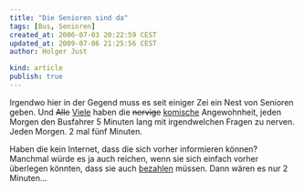 ```yaml
---
title: "Die Senioren sind da"
tags: [Bus, Senioren]
created_at: 2006-07-03 20:22:59 CEST
updated_at: 2009-07-06 21:25:56 CEST
author: Holger Just

kind: article
publish: true
---
```


Irgendwo hier in der Gegend muss es seit einiger Zei ein Nest von Senioren geben. Und <del>Alle</del> <ins>Viele</ins> haben die <del>nervige</del> <ins>komische</ins> Angewohnheit, jeden Morgen den Busfahrer 5 Minuten lang mit irgendwelchen Fragen zu nerven. Jeden Morgen. 2 mal fünf Minuten.

Haben die kein Internet, dass die sich vorher informieren können? Manchmal würde es ja auch reichen, wenn sie sich einfach vorher überlegen könnten, dass sie auch [bezahlen](/blog/2006/06/11/die-jugend-beim-burger-koenig) müssen. Dann wären es nur 2 Minuten...